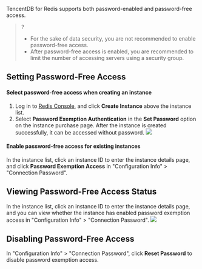 TencentDB for Redis supports both password-enabled and password-free access.

>?
>- For the sake of data security, you are not recommended to enable password-free access.
>- After password-free access is enabled, you are recommended to limit the number of accessing servers using a security group.

## Setting Password-Free Access
#### Select password-free access when creating an instance
1. Log in to [Redis Console](https://console.cloud.tencent.com/redis), and click **Create Instance** above the instance list.
2. Select **Password Exemption Authentication** in the **Set Password** option on the instance purchase page. After the instance is created successfully, it can be accessed without password.
![](https://main.qcloudimg.com/raw/03a688ea981ccaf28124b74ebb8d9223.png)

#### Enable password-free access for existing instances
In the instance list, click an instance ID to enter the instance details page, and click **Password Exemption Access** in "Configuration Info" > "Connection Password".

## Viewing Password-Free Access Status
In the instance list, click an instance ID to enter the instance details page, and you can view whether the instance has enabled password exemption access in "Configuration Info" > "Connection Password".
![](https://main.qcloudimg.com/raw/ddd227bf61e70cb72e3971ea58c9d773.png)

## Disabling Password-Free Access
In "Configuration Info" > "Connection Password", click **Reset Password** to disable password exemption access.

